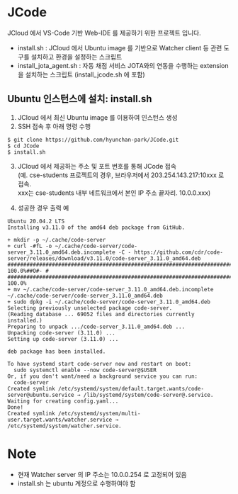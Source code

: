 # JCode
JCloud 에서 VS-Code 기반 Web-IDE 를 제공하기 위한 프로젝트 입니다. 
- install.sh : JCloud 에서 Ubuntu image 를 기반으로 Watcher client 등 관련 도구를 설치하고 환경을 설정하는 스크립트 
- install_jota_agent.sh : 자동 채점 서비스 JOTA와의 연동을 수행하는 extension 을 설치하는 스크립트 (install_jcode.sh 에 포함)

## Ubuntu 인스턴스에 설치: install.sh
1. JCloud 에서 최신 Ubuntu image 를 이용하여 인스턴스 생성
2. SSH 접속 후 아래 명령 수행

```
$ git clone https://github.com/hyunchan-park/JCode.git
$ cd JCode
$ install.sh
```

3. JCloud 에서 제공하는 주소 및 포트 번호를 통해 JCode 접속  
   (예. cse-students 프로젝트의 경우, 브라우저에서 203.254.143.217:10xxx 로 접속.  
   xxx는 cse-students 내부 네트워크에서 본인 IP 주소 끝자리. 10.0.0.xxx)

4. 성공한 경우 출력 예
```
Ubuntu 20.04.2 LTS
Installing v3.11.0 of the amd64 deb package from GitHub.

+ mkdir -p ~/.cache/code-server
+ curl -#fL -o ~/.cache/code-server/code-server_3.11.0_amd64.deb.incomplete -C - https://github.com/cdr/code-server/releases/download/v3.11.0/code-server_3.11.0_amd64.deb
######################################################################## 100.0%##O#- #                          ######################################################################## 100.0%
+ mv ~/.cache/code-server/code-server_3.11.0_amd64.deb.incomplete ~/.cache/code-server/code-server_3.11.0_amd64.deb
+ sudo dpkg -i ~/.cache/code-server/code-server_3.11.0_amd64.deb
Selecting previously unselected package code-server.
(Reading database ... 69052 files and directories currently installed.)
Preparing to unpack .../code-server_3.11.0_amd64.deb ...
Unpacking code-server (3.11.0) ...
Setting up code-server (3.11.0) ...

deb package has been installed.

To have systemd start code-server now and restart on boot:
  sudo systemctl enable --now code-server@$USER
Or, if you don't want/need a background service you can run:
  code-server
Created symlink /etc/systemd/system/default.target.wants/code-server@ubuntu.service → /lib/systemd/system/code-server@.service.
Waiting for creating config.yaml...
Done!
Created symlink /etc/systemd/system/multi-user.target.wants/watcher.service → /etc/systemd/system/watcher.service.
```

# Note
- 현재 Watcher server 의 IP 주소는 10.0.0.254 로 고정되어 있음
- install.sh 는 ubuntu 계정으로 수행하여야 함

